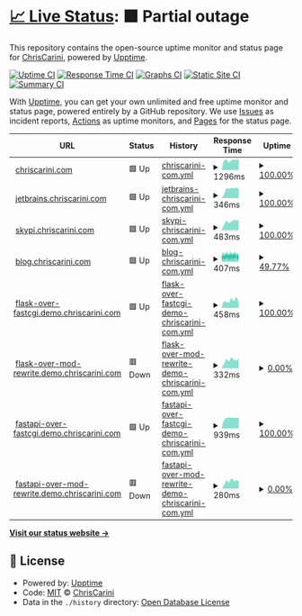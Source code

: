# [📈 Live Status](https://ChrisCarini.github.io/upptime): <!--live status--> **🟧 Partial outage**

This repository contains the open-source uptime monitor and status page for [ChrisCarini](https://ChrisCarini.github.io/upptime), powered by [Upptime](https://github.com/upptime/upptime).

[![Uptime CI](https://github.com/koj-co/upptime/workflows/Uptime%20CI/badge.svg)](https://github.com/koj-co/upptime/actions?query=workflow%3A%22Uptime+CI%22)
[![Response Time CI](https://github.com/koj-co/upptime/workflows/Response%20Time%20CI/badge.svg)](https://github.com/koj-co/upptime/actions?query=workflow%3A%22Response+Time+CI%22)
[![Graphs CI](https://github.com/koj-co/upptime/workflows/Graphs%20CI/badge.svg)](https://github.com/koj-co/upptime/actions?query=workflow%3A%22Graphs+CI%22)
[![Static Site CI](https://github.com/koj-co/upptime/workflows/Static%20Site%20CI/badge.svg)](https://github.com/koj-co/upptime/actions?query=workflow%3A%22Static+Site+CI%22)
[![Summary CI](https://github.com/koj-co/upptime/workflows/Summary%20CI/badge.svg)](https://github.com/koj-co/upptime/actions?query=workflow%3A%22Summary+CI%22)

With [Upptime](https://upptime.js.org), you can get your own unlimited and free uptime monitor and status page, powered entirely by a GitHub repository. We use [Issues](https://github.com/ChrisCarini/upptime/issues) as incident reports, [Actions](https://github.com/ChrisCarini/upptime/actions) as uptime monitors, and [Pages](https://ChrisCarini.github.io/upptime) for the status page.

<!--start: status pages-->
<!-- This summary is generated by Upptime (https://github.com/upptime/upptime) -->
<!-- Do not edit this manually, your changes will be overwritten -->
<!-- prettier-ignore -->
| URL | Status | History | Response Time | Uptime |
| --- | ------ | ------- | ------------- | ------ |
| <img alt="" src="https://icons.duckduckgo.com/ip3/chriscarini.com.ico" height="13"> [chriscarini.com](https://chriscarini.com) | 🟩 Up | [chriscarini-com.yml](https://github.com/ChrisCarini/upptime/commits/HEAD/history/chriscarini-com.yml) | <details><summary><img alt="Response time graph" src="./graphs/chriscarini-com/response-time-week.png" height="20"> 1296ms</summary><br><a href="https://ChrisCarini.github.io/upptime/history/chriscarini-com"><img alt="Response time 1571" src="https://img.shields.io/endpoint?url=https%3A%2F%2Fraw.githubusercontent.com%2FChrisCarini%2Fupptime%2FHEAD%2Fapi%2Fchriscarini-com%2Fresponse-time.json"></a><br><a href="https://ChrisCarini.github.io/upptime/history/chriscarini-com"><img alt="24-hour response time 830" src="https://img.shields.io/endpoint?url=https%3A%2F%2Fraw.githubusercontent.com%2FChrisCarini%2Fupptime%2FHEAD%2Fapi%2Fchriscarini-com%2Fresponse-time-day.json"></a><br><a href="https://ChrisCarini.github.io/upptime/history/chriscarini-com"><img alt="7-day response time 1296" src="https://img.shields.io/endpoint?url=https%3A%2F%2Fraw.githubusercontent.com%2FChrisCarini%2Fupptime%2FHEAD%2Fapi%2Fchriscarini-com%2Fresponse-time-week.json"></a><br><a href="https://ChrisCarini.github.io/upptime/history/chriscarini-com"><img alt="30-day response time 1476" src="https://img.shields.io/endpoint?url=https%3A%2F%2Fraw.githubusercontent.com%2FChrisCarini%2Fupptime%2FHEAD%2Fapi%2Fchriscarini-com%2Fresponse-time-month.json"></a><br><a href="https://ChrisCarini.github.io/upptime/history/chriscarini-com"><img alt="1-year response time 1554" src="https://img.shields.io/endpoint?url=https%3A%2F%2Fraw.githubusercontent.com%2FChrisCarini%2Fupptime%2FHEAD%2Fapi%2Fchriscarini-com%2Fresponse-time-year.json"></a></details> | <details><summary><a href="https://ChrisCarini.github.io/upptime/history/chriscarini-com">100.00%</a></summary><a href="https://ChrisCarini.github.io/upptime/history/chriscarini-com"><img alt="All-time uptime 98.06%" src="https://img.shields.io/endpoint?url=https%3A%2F%2Fraw.githubusercontent.com%2FChrisCarini%2Fupptime%2FHEAD%2Fapi%2Fchriscarini-com%2Fuptime.json"></a><br><a href="https://ChrisCarini.github.io/upptime/history/chriscarini-com"><img alt="24-hour uptime 100.00%" src="https://img.shields.io/endpoint?url=https%3A%2F%2Fraw.githubusercontent.com%2FChrisCarini%2Fupptime%2FHEAD%2Fapi%2Fchriscarini-com%2Fuptime-day.json"></a><br><a href="https://ChrisCarini.github.io/upptime/history/chriscarini-com"><img alt="7-day uptime 100.00%" src="https://img.shields.io/endpoint?url=https%3A%2F%2Fraw.githubusercontent.com%2FChrisCarini%2Fupptime%2FHEAD%2Fapi%2Fchriscarini-com%2Fuptime-week.json"></a><br><a href="https://ChrisCarini.github.io/upptime/history/chriscarini-com"><img alt="30-day uptime 99.79%" src="https://img.shields.io/endpoint?url=https%3A%2F%2Fraw.githubusercontent.com%2FChrisCarini%2Fupptime%2FHEAD%2Fapi%2Fchriscarini-com%2Fuptime-month.json"></a><br><a href="https://ChrisCarini.github.io/upptime/history/chriscarini-com"><img alt="1-year uptime 99.88%" src="https://img.shields.io/endpoint?url=https%3A%2F%2Fraw.githubusercontent.com%2FChrisCarini%2Fupptime%2FHEAD%2Fapi%2Fchriscarini-com%2Fuptime-year.json"></a></details>
| <img alt="" src="https://icons.duckduckgo.com/ip3/jetbrains.chriscarini.com.ico" height="13"> [jetbrains.chriscarini.com](https://jetbrains.chriscarini.com) | 🟩 Up | [jetbrains-chriscarini-com.yml](https://github.com/ChrisCarini/upptime/commits/HEAD/history/jetbrains-chriscarini-com.yml) | <details><summary><img alt="Response time graph" src="./graphs/jetbrains-chriscarini-com/response-time-week.png" height="20"> 346ms</summary><br><a href="https://ChrisCarini.github.io/upptime/history/jetbrains-chriscarini-com"><img alt="Response time 285" src="https://img.shields.io/endpoint?url=https%3A%2F%2Fraw.githubusercontent.com%2FChrisCarini%2Fupptime%2FHEAD%2Fapi%2Fjetbrains-chriscarini-com%2Fresponse-time.json"></a><br><a href="https://ChrisCarini.github.io/upptime/history/jetbrains-chriscarini-com"><img alt="24-hour response time 351" src="https://img.shields.io/endpoint?url=https%3A%2F%2Fraw.githubusercontent.com%2FChrisCarini%2Fupptime%2FHEAD%2Fapi%2Fjetbrains-chriscarini-com%2Fresponse-time-day.json"></a><br><a href="https://ChrisCarini.github.io/upptime/history/jetbrains-chriscarini-com"><img alt="7-day response time 346" src="https://img.shields.io/endpoint?url=https%3A%2F%2Fraw.githubusercontent.com%2FChrisCarini%2Fupptime%2FHEAD%2Fapi%2Fjetbrains-chriscarini-com%2Fresponse-time-week.json"></a><br><a href="https://ChrisCarini.github.io/upptime/history/jetbrains-chriscarini-com"><img alt="30-day response time 310" src="https://img.shields.io/endpoint?url=https%3A%2F%2Fraw.githubusercontent.com%2FChrisCarini%2Fupptime%2FHEAD%2Fapi%2Fjetbrains-chriscarini-com%2Fresponse-time-month.json"></a><br><a href="https://ChrisCarini.github.io/upptime/history/jetbrains-chriscarini-com"><img alt="1-year response time 277" src="https://img.shields.io/endpoint?url=https%3A%2F%2Fraw.githubusercontent.com%2FChrisCarini%2Fupptime%2FHEAD%2Fapi%2Fjetbrains-chriscarini-com%2Fresponse-time-year.json"></a></details> | <details><summary><a href="https://ChrisCarini.github.io/upptime/history/jetbrains-chriscarini-com">100.00%</a></summary><a href="https://ChrisCarini.github.io/upptime/history/jetbrains-chriscarini-com"><img alt="All-time uptime 96.69%" src="https://img.shields.io/endpoint?url=https%3A%2F%2Fraw.githubusercontent.com%2FChrisCarini%2Fupptime%2FHEAD%2Fapi%2Fjetbrains-chriscarini-com%2Fuptime.json"></a><br><a href="https://ChrisCarini.github.io/upptime/history/jetbrains-chriscarini-com"><img alt="24-hour uptime 100.00%" src="https://img.shields.io/endpoint?url=https%3A%2F%2Fraw.githubusercontent.com%2FChrisCarini%2Fupptime%2FHEAD%2Fapi%2Fjetbrains-chriscarini-com%2Fuptime-day.json"></a><br><a href="https://ChrisCarini.github.io/upptime/history/jetbrains-chriscarini-com"><img alt="7-day uptime 100.00%" src="https://img.shields.io/endpoint?url=https%3A%2F%2Fraw.githubusercontent.com%2FChrisCarini%2Fupptime%2FHEAD%2Fapi%2Fjetbrains-chriscarini-com%2Fuptime-week.json"></a><br><a href="https://ChrisCarini.github.io/upptime/history/jetbrains-chriscarini-com"><img alt="30-day uptime 99.79%" src="https://img.shields.io/endpoint?url=https%3A%2F%2Fraw.githubusercontent.com%2FChrisCarini%2Fupptime%2FHEAD%2Fapi%2Fjetbrains-chriscarini-com%2Fuptime-month.json"></a><br><a href="https://ChrisCarini.github.io/upptime/history/jetbrains-chriscarini-com"><img alt="1-year uptime 99.93%" src="https://img.shields.io/endpoint?url=https%3A%2F%2Fraw.githubusercontent.com%2FChrisCarini%2Fupptime%2FHEAD%2Fapi%2Fjetbrains-chriscarini-com%2Fuptime-year.json"></a></details>
| <img alt="" src="https://icons.duckduckgo.com/ip3/skypi.chriscarini.com.ico" height="13"> [skypi.chriscarini.com](https://skypi.chriscarini.com) | 🟩 Up | [skypi-chriscarini-com.yml](https://github.com/ChrisCarini/upptime/commits/HEAD/history/skypi-chriscarini-com.yml) | <details><summary><img alt="Response time graph" src="./graphs/skypi-chriscarini-com/response-time-week.png" height="20"> 483ms</summary><br><a href="https://ChrisCarini.github.io/upptime/history/skypi-chriscarini-com"><img alt="Response time 393" src="https://img.shields.io/endpoint?url=https%3A%2F%2Fraw.githubusercontent.com%2FChrisCarini%2Fupptime%2FHEAD%2Fapi%2Fskypi-chriscarini-com%2Fresponse-time.json"></a><br><a href="https://ChrisCarini.github.io/upptime/history/skypi-chriscarini-com"><img alt="24-hour response time 476" src="https://img.shields.io/endpoint?url=https%3A%2F%2Fraw.githubusercontent.com%2FChrisCarini%2Fupptime%2FHEAD%2Fapi%2Fskypi-chriscarini-com%2Fresponse-time-day.json"></a><br><a href="https://ChrisCarini.github.io/upptime/history/skypi-chriscarini-com"><img alt="7-day response time 483" src="https://img.shields.io/endpoint?url=https%3A%2F%2Fraw.githubusercontent.com%2FChrisCarini%2Fupptime%2FHEAD%2Fapi%2Fskypi-chriscarini-com%2Fresponse-time-week.json"></a><br><a href="https://ChrisCarini.github.io/upptime/history/skypi-chriscarini-com"><img alt="30-day response time 556" src="https://img.shields.io/endpoint?url=https%3A%2F%2Fraw.githubusercontent.com%2FChrisCarini%2Fupptime%2FHEAD%2Fapi%2Fskypi-chriscarini-com%2Fresponse-time-month.json"></a><br><a href="https://ChrisCarini.github.io/upptime/history/skypi-chriscarini-com"><img alt="1-year response time 385" src="https://img.shields.io/endpoint?url=https%3A%2F%2Fraw.githubusercontent.com%2FChrisCarini%2Fupptime%2FHEAD%2Fapi%2Fskypi-chriscarini-com%2Fresponse-time-year.json"></a></details> | <details><summary><a href="https://ChrisCarini.github.io/upptime/history/skypi-chriscarini-com">100.00%</a></summary><a href="https://ChrisCarini.github.io/upptime/history/skypi-chriscarini-com"><img alt="All-time uptime 98.30%" src="https://img.shields.io/endpoint?url=https%3A%2F%2Fraw.githubusercontent.com%2FChrisCarini%2Fupptime%2FHEAD%2Fapi%2Fskypi-chriscarini-com%2Fuptime.json"></a><br><a href="https://ChrisCarini.github.io/upptime/history/skypi-chriscarini-com"><img alt="24-hour uptime 100.00%" src="https://img.shields.io/endpoint?url=https%3A%2F%2Fraw.githubusercontent.com%2FChrisCarini%2Fupptime%2FHEAD%2Fapi%2Fskypi-chriscarini-com%2Fuptime-day.json"></a><br><a href="https://ChrisCarini.github.io/upptime/history/skypi-chriscarini-com"><img alt="7-day uptime 100.00%" src="https://img.shields.io/endpoint?url=https%3A%2F%2Fraw.githubusercontent.com%2FChrisCarini%2Fupptime%2FHEAD%2Fapi%2Fskypi-chriscarini-com%2Fuptime-week.json"></a><br><a href="https://ChrisCarini.github.io/upptime/history/skypi-chriscarini-com"><img alt="30-day uptime 99.79%" src="https://img.shields.io/endpoint?url=https%3A%2F%2Fraw.githubusercontent.com%2FChrisCarini%2Fupptime%2FHEAD%2Fapi%2Fskypi-chriscarini-com%2Fuptime-month.json"></a><br><a href="https://ChrisCarini.github.io/upptime/history/skypi-chriscarini-com"><img alt="1-year uptime 99.76%" src="https://img.shields.io/endpoint?url=https%3A%2F%2Fraw.githubusercontent.com%2FChrisCarini%2Fupptime%2FHEAD%2Fapi%2Fskypi-chriscarini-com%2Fuptime-year.json"></a></details>
| <img alt="" src="https://icons.duckduckgo.com/ip3/blog.chriscarini.com.ico" height="13"> [blog.chriscarini.com](https://blog.chriscarini.com) | 🟩 Up | [blog-chriscarini-com.yml](https://github.com/ChrisCarini/upptime/commits/HEAD/history/blog-chriscarini-com.yml) | <details><summary><img alt="Response time graph" src="./graphs/blog-chriscarini-com/response-time-week.png" height="20"> 407ms</summary><br><a href="https://ChrisCarini.github.io/upptime/history/blog-chriscarini-com"><img alt="Response time 374" src="https://img.shields.io/endpoint?url=https%3A%2F%2Fraw.githubusercontent.com%2FChrisCarini%2Fupptime%2FHEAD%2Fapi%2Fblog-chriscarini-com%2Fresponse-time.json"></a><br><a href="https://ChrisCarini.github.io/upptime/history/blog-chriscarini-com"><img alt="24-hour response time 413" src="https://img.shields.io/endpoint?url=https%3A%2F%2Fraw.githubusercontent.com%2FChrisCarini%2Fupptime%2FHEAD%2Fapi%2Fblog-chriscarini-com%2Fresponse-time-day.json"></a><br><a href="https://ChrisCarini.github.io/upptime/history/blog-chriscarini-com"><img alt="7-day response time 407" src="https://img.shields.io/endpoint?url=https%3A%2F%2Fraw.githubusercontent.com%2FChrisCarini%2Fupptime%2FHEAD%2Fapi%2Fblog-chriscarini-com%2Fresponse-time-week.json"></a><br><a href="https://ChrisCarini.github.io/upptime/history/blog-chriscarini-com"><img alt="30-day response time 394" src="https://img.shields.io/endpoint?url=https%3A%2F%2Fraw.githubusercontent.com%2FChrisCarini%2Fupptime%2FHEAD%2Fapi%2Fblog-chriscarini-com%2Fresponse-time-month.json"></a><br><a href="https://ChrisCarini.github.io/upptime/history/blog-chriscarini-com"><img alt="1-year response time 381" src="https://img.shields.io/endpoint?url=https%3A%2F%2Fraw.githubusercontent.com%2FChrisCarini%2Fupptime%2FHEAD%2Fapi%2Fblog-chriscarini-com%2Fresponse-time-year.json"></a></details> | <details><summary><a href="https://ChrisCarini.github.io/upptime/history/blog-chriscarini-com">49.77%</a></summary><a href="https://ChrisCarini.github.io/upptime/history/blog-chriscarini-com"><img alt="All-time uptime 99.76%" src="https://img.shields.io/endpoint?url=https%3A%2F%2Fraw.githubusercontent.com%2FChrisCarini%2Fupptime%2FHEAD%2Fapi%2Fblog-chriscarini-com%2Fuptime.json"></a><br><a href="https://ChrisCarini.github.io/upptime/history/blog-chriscarini-com"><img alt="24-hour uptime 59.46%" src="https://img.shields.io/endpoint?url=https%3A%2F%2Fraw.githubusercontent.com%2FChrisCarini%2Fupptime%2FHEAD%2Fapi%2Fblog-chriscarini-com%2Fuptime-day.json"></a><br><a href="https://ChrisCarini.github.io/upptime/history/blog-chriscarini-com"><img alt="7-day uptime 49.77%" src="https://img.shields.io/endpoint?url=https%3A%2F%2Fraw.githubusercontent.com%2FChrisCarini%2Fupptime%2FHEAD%2Fapi%2Fblog-chriscarini-com%2Fuptime-week.json"></a><br><a href="https://ChrisCarini.github.io/upptime/history/blog-chriscarini-com"><img alt="30-day uptime 88.09%" src="https://img.shields.io/endpoint?url=https%3A%2F%2Fraw.githubusercontent.com%2FChrisCarini%2Fupptime%2FHEAD%2Fapi%2Fblog-chriscarini-com%2Fuptime-month.json"></a><br><a href="https://ChrisCarini.github.io/upptime/history/blog-chriscarini-com"><img alt="1-year uptime 99.01%" src="https://img.shields.io/endpoint?url=https%3A%2F%2Fraw.githubusercontent.com%2FChrisCarini%2Fupptime%2FHEAD%2Fapi%2Fblog-chriscarini-com%2Fuptime-year.json"></a></details>
| <img alt="" src="https://icons.duckduckgo.com/ip3/flask-over-fastcgi.demo.chriscarini.com.ico" height="13"> [flask-over-fastcgi.demo.chriscarini.com](https://flask-over-fastcgi.demo.chriscarini.com) | 🟩 Up | [flask-over-fastcgi-demo-chriscarini-com.yml](https://github.com/ChrisCarini/upptime/commits/HEAD/history/flask-over-fastcgi-demo-chriscarini-com.yml) | <details><summary><img alt="Response time graph" src="./graphs/flask-over-fastcgi-demo-chriscarini-com/response-time-week.png" height="20"> 458ms</summary><br><a href="https://ChrisCarini.github.io/upptime/history/flask-over-fastcgi-demo-chriscarini-com"><img alt="Response time 472" src="https://img.shields.io/endpoint?url=https%3A%2F%2Fraw.githubusercontent.com%2FChrisCarini%2Fupptime%2FHEAD%2Fapi%2Fflask-over-fastcgi-demo-chriscarini-com%2Fresponse-time.json"></a><br><a href="https://ChrisCarini.github.io/upptime/history/flask-over-fastcgi-demo-chriscarini-com"><img alt="24-hour response time 575" src="https://img.shields.io/endpoint?url=https%3A%2F%2Fraw.githubusercontent.com%2FChrisCarini%2Fupptime%2FHEAD%2Fapi%2Fflask-over-fastcgi-demo-chriscarini-com%2Fresponse-time-day.json"></a><br><a href="https://ChrisCarini.github.io/upptime/history/flask-over-fastcgi-demo-chriscarini-com"><img alt="7-day response time 458" src="https://img.shields.io/endpoint?url=https%3A%2F%2Fraw.githubusercontent.com%2FChrisCarini%2Fupptime%2FHEAD%2Fapi%2Fflask-over-fastcgi-demo-chriscarini-com%2Fresponse-time-week.json"></a><br><a href="https://ChrisCarini.github.io/upptime/history/flask-over-fastcgi-demo-chriscarini-com"><img alt="30-day response time 471" src="https://img.shields.io/endpoint?url=https%3A%2F%2Fraw.githubusercontent.com%2FChrisCarini%2Fupptime%2FHEAD%2Fapi%2Fflask-over-fastcgi-demo-chriscarini-com%2Fresponse-time-month.json"></a><br><a href="https://ChrisCarini.github.io/upptime/history/flask-over-fastcgi-demo-chriscarini-com"><img alt="1-year response time 472" src="https://img.shields.io/endpoint?url=https%3A%2F%2Fraw.githubusercontent.com%2FChrisCarini%2Fupptime%2FHEAD%2Fapi%2Fflask-over-fastcgi-demo-chriscarini-com%2Fresponse-time-year.json"></a></details> | <details><summary><a href="https://ChrisCarini.github.io/upptime/history/flask-over-fastcgi-demo-chriscarini-com">100.00%</a></summary><a href="https://ChrisCarini.github.io/upptime/history/flask-over-fastcgi-demo-chriscarini-com"><img alt="All-time uptime 99.94%" src="https://img.shields.io/endpoint?url=https%3A%2F%2Fraw.githubusercontent.com%2FChrisCarini%2Fupptime%2FHEAD%2Fapi%2Fflask-over-fastcgi-demo-chriscarini-com%2Fuptime.json"></a><br><a href="https://ChrisCarini.github.io/upptime/history/flask-over-fastcgi-demo-chriscarini-com"><img alt="24-hour uptime 100.00%" src="https://img.shields.io/endpoint?url=https%3A%2F%2Fraw.githubusercontent.com%2FChrisCarini%2Fupptime%2FHEAD%2Fapi%2Fflask-over-fastcgi-demo-chriscarini-com%2Fuptime-day.json"></a><br><a href="https://ChrisCarini.github.io/upptime/history/flask-over-fastcgi-demo-chriscarini-com"><img alt="7-day uptime 100.00%" src="https://img.shields.io/endpoint?url=https%3A%2F%2Fraw.githubusercontent.com%2FChrisCarini%2Fupptime%2FHEAD%2Fapi%2Fflask-over-fastcgi-demo-chriscarini-com%2Fuptime-week.json"></a><br><a href="https://ChrisCarini.github.io/upptime/history/flask-over-fastcgi-demo-chriscarini-com"><img alt="30-day uptime 99.80%" src="https://img.shields.io/endpoint?url=https%3A%2F%2Fraw.githubusercontent.com%2FChrisCarini%2Fupptime%2FHEAD%2Fapi%2Fflask-over-fastcgi-demo-chriscarini-com%2Fuptime-month.json"></a><br><a href="https://ChrisCarini.github.io/upptime/history/flask-over-fastcgi-demo-chriscarini-com"><img alt="1-year uptime 99.94%" src="https://img.shields.io/endpoint?url=https%3A%2F%2Fraw.githubusercontent.com%2FChrisCarini%2Fupptime%2FHEAD%2Fapi%2Fflask-over-fastcgi-demo-chriscarini-com%2Fuptime-year.json"></a></details>
| <img alt="" src="https://icons.duckduckgo.com/ip3/flask-over-mod-rewrite.demo.chriscarini.com.ico" height="13"> [flask-over-mod-rewrite.demo.chriscarini.com](https://flask-over-mod-rewrite.demo.chriscarini.com) | 🟥 Down | [flask-over-mod-rewrite-demo-chriscarini-com.yml](https://github.com/ChrisCarini/upptime/commits/HEAD/history/flask-over-mod-rewrite-demo-chriscarini-com.yml) | <details><summary><img alt="Response time graph" src="./graphs/flask-over-mod-rewrite-demo-chriscarini-com/response-time-week.png" height="20"> 332ms</summary><br><a href="https://ChrisCarini.github.io/upptime/history/flask-over-mod-rewrite-demo-chriscarini-com"><img alt="Response time 298" src="https://img.shields.io/endpoint?url=https%3A%2F%2Fraw.githubusercontent.com%2FChrisCarini%2Fupptime%2FHEAD%2Fapi%2Fflask-over-mod-rewrite-demo-chriscarini-com%2Fresponse-time.json"></a><br><a href="https://ChrisCarini.github.io/upptime/history/flask-over-mod-rewrite-demo-chriscarini-com"><img alt="24-hour response time 280" src="https://img.shields.io/endpoint?url=https%3A%2F%2Fraw.githubusercontent.com%2FChrisCarini%2Fupptime%2FHEAD%2Fapi%2Fflask-over-mod-rewrite-demo-chriscarini-com%2Fresponse-time-day.json"></a><br><a href="https://ChrisCarini.github.io/upptime/history/flask-over-mod-rewrite-demo-chriscarini-com"><img alt="7-day response time 332" src="https://img.shields.io/endpoint?url=https%3A%2F%2Fraw.githubusercontent.com%2FChrisCarini%2Fupptime%2FHEAD%2Fapi%2Fflask-over-mod-rewrite-demo-chriscarini-com%2Fresponse-time-week.json"></a><br><a href="https://ChrisCarini.github.io/upptime/history/flask-over-mod-rewrite-demo-chriscarini-com"><img alt="30-day response time 455" src="https://img.shields.io/endpoint?url=https%3A%2F%2Fraw.githubusercontent.com%2FChrisCarini%2Fupptime%2FHEAD%2Fapi%2Fflask-over-mod-rewrite-demo-chriscarini-com%2Fresponse-time-month.json"></a><br><a href="https://ChrisCarini.github.io/upptime/history/flask-over-mod-rewrite-demo-chriscarini-com"><img alt="1-year response time 298" src="https://img.shields.io/endpoint?url=https%3A%2F%2Fraw.githubusercontent.com%2FChrisCarini%2Fupptime%2FHEAD%2Fapi%2Fflask-over-mod-rewrite-demo-chriscarini-com%2Fresponse-time-year.json"></a></details> | <details><summary><a href="https://ChrisCarini.github.io/upptime/history/flask-over-mod-rewrite-demo-chriscarini-com">0.00%</a></summary><a href="https://ChrisCarini.github.io/upptime/history/flask-over-mod-rewrite-demo-chriscarini-com"><img alt="All-time uptime 2.28%" src="https://img.shields.io/endpoint?url=https%3A%2F%2Fraw.githubusercontent.com%2FChrisCarini%2Fupptime%2FHEAD%2Fapi%2Fflask-over-mod-rewrite-demo-chriscarini-com%2Fuptime.json"></a><br><a href="https://ChrisCarini.github.io/upptime/history/flask-over-mod-rewrite-demo-chriscarini-com"><img alt="24-hour uptime 0.00%" src="https://img.shields.io/endpoint?url=https%3A%2F%2Fraw.githubusercontent.com%2FChrisCarini%2Fupptime%2FHEAD%2Fapi%2Fflask-over-mod-rewrite-demo-chriscarini-com%2Fuptime-day.json"></a><br><a href="https://ChrisCarini.github.io/upptime/history/flask-over-mod-rewrite-demo-chriscarini-com"><img alt="7-day uptime 0.00%" src="https://img.shields.io/endpoint?url=https%3A%2F%2Fraw.githubusercontent.com%2FChrisCarini%2Fupptime%2FHEAD%2Fapi%2Fflask-over-mod-rewrite-demo-chriscarini-com%2Fuptime-week.json"></a><br><a href="https://ChrisCarini.github.io/upptime/history/flask-over-mod-rewrite-demo-chriscarini-com"><img alt="30-day uptime 0.00%" src="https://img.shields.io/endpoint?url=https%3A%2F%2Fraw.githubusercontent.com%2FChrisCarini%2Fupptime%2FHEAD%2Fapi%2Fflask-over-mod-rewrite-demo-chriscarini-com%2Fuptime-month.json"></a><br><a href="https://ChrisCarini.github.io/upptime/history/flask-over-mod-rewrite-demo-chriscarini-com"><img alt="1-year uptime 2.28%" src="https://img.shields.io/endpoint?url=https%3A%2F%2Fraw.githubusercontent.com%2FChrisCarini%2Fupptime%2FHEAD%2Fapi%2Fflask-over-mod-rewrite-demo-chriscarini-com%2Fuptime-year.json"></a></details>
| <img alt="" src="https://icons.duckduckgo.com/ip3/fastapi-over-fastcgi.demo.chriscarini.com.ico" height="13"> [fastapi-over-fastcgi.demo.chriscarini.com](https://fastapi-over-fastcgi.demo.chriscarini.com) | 🟩 Up | [fastapi-over-fastcgi-demo-chriscarini-com.yml](https://github.com/ChrisCarini/upptime/commits/HEAD/history/fastapi-over-fastcgi-demo-chriscarini-com.yml) | <details><summary><img alt="Response time graph" src="./graphs/fastapi-over-fastcgi-demo-chriscarini-com/response-time-week.png" height="20"> 939ms</summary><br><a href="https://ChrisCarini.github.io/upptime/history/fastapi-over-fastcgi-demo-chriscarini-com"><img alt="Response time 854" src="https://img.shields.io/endpoint?url=https%3A%2F%2Fraw.githubusercontent.com%2FChrisCarini%2Fupptime%2FHEAD%2Fapi%2Ffastapi-over-fastcgi-demo-chriscarini-com%2Fresponse-time.json"></a><br><a href="https://ChrisCarini.github.io/upptime/history/fastapi-over-fastcgi-demo-chriscarini-com"><img alt="24-hour response time 951" src="https://img.shields.io/endpoint?url=https%3A%2F%2Fraw.githubusercontent.com%2FChrisCarini%2Fupptime%2FHEAD%2Fapi%2Ffastapi-over-fastcgi-demo-chriscarini-com%2Fresponse-time-day.json"></a><br><a href="https://ChrisCarini.github.io/upptime/history/fastapi-over-fastcgi-demo-chriscarini-com"><img alt="7-day response time 939" src="https://img.shields.io/endpoint?url=https%3A%2F%2Fraw.githubusercontent.com%2FChrisCarini%2Fupptime%2FHEAD%2Fapi%2Ffastapi-over-fastcgi-demo-chriscarini-com%2Fresponse-time-week.json"></a><br><a href="https://ChrisCarini.github.io/upptime/history/fastapi-over-fastcgi-demo-chriscarini-com"><img alt="30-day response time 832" src="https://img.shields.io/endpoint?url=https%3A%2F%2Fraw.githubusercontent.com%2FChrisCarini%2Fupptime%2FHEAD%2Fapi%2Ffastapi-over-fastcgi-demo-chriscarini-com%2Fresponse-time-month.json"></a><br><a href="https://ChrisCarini.github.io/upptime/history/fastapi-over-fastcgi-demo-chriscarini-com"><img alt="1-year response time 854" src="https://img.shields.io/endpoint?url=https%3A%2F%2Fraw.githubusercontent.com%2FChrisCarini%2Fupptime%2FHEAD%2Fapi%2Ffastapi-over-fastcgi-demo-chriscarini-com%2Fresponse-time-year.json"></a></details> | <details><summary><a href="https://ChrisCarini.github.io/upptime/history/fastapi-over-fastcgi-demo-chriscarini-com">100.00%</a></summary><a href="https://ChrisCarini.github.io/upptime/history/fastapi-over-fastcgi-demo-chriscarini-com"><img alt="All-time uptime 99.91%" src="https://img.shields.io/endpoint?url=https%3A%2F%2Fraw.githubusercontent.com%2FChrisCarini%2Fupptime%2FHEAD%2Fapi%2Ffastapi-over-fastcgi-demo-chriscarini-com%2Fuptime.json"></a><br><a href="https://ChrisCarini.github.io/upptime/history/fastapi-over-fastcgi-demo-chriscarini-com"><img alt="24-hour uptime 100.00%" src="https://img.shields.io/endpoint?url=https%3A%2F%2Fraw.githubusercontent.com%2FChrisCarini%2Fupptime%2FHEAD%2Fapi%2Ffastapi-over-fastcgi-demo-chriscarini-com%2Fuptime-day.json"></a><br><a href="https://ChrisCarini.github.io/upptime/history/fastapi-over-fastcgi-demo-chriscarini-com"><img alt="7-day uptime 100.00%" src="https://img.shields.io/endpoint?url=https%3A%2F%2Fraw.githubusercontent.com%2FChrisCarini%2Fupptime%2FHEAD%2Fapi%2Ffastapi-over-fastcgi-demo-chriscarini-com%2Fuptime-week.json"></a><br><a href="https://ChrisCarini.github.io/upptime/history/fastapi-over-fastcgi-demo-chriscarini-com"><img alt="30-day uptime 99.73%" src="https://img.shields.io/endpoint?url=https%3A%2F%2Fraw.githubusercontent.com%2FChrisCarini%2Fupptime%2FHEAD%2Fapi%2Ffastapi-over-fastcgi-demo-chriscarini-com%2Fuptime-month.json"></a><br><a href="https://ChrisCarini.github.io/upptime/history/fastapi-over-fastcgi-demo-chriscarini-com"><img alt="1-year uptime 99.91%" src="https://img.shields.io/endpoint?url=https%3A%2F%2Fraw.githubusercontent.com%2FChrisCarini%2Fupptime%2FHEAD%2Fapi%2Ffastapi-over-fastcgi-demo-chriscarini-com%2Fuptime-year.json"></a></details>
| <img alt="" src="https://icons.duckduckgo.com/ip3/fastapi-over-mod-rewrite.demo.chriscarini.com.ico" height="13"> [fastapi-over-mod-rewrite.demo.chriscarini.com](https://fastapi-over-mod-rewrite.demo.chriscarini.com) | 🟥 Down | [fastapi-over-mod-rewrite-demo-chriscarini-com.yml](https://github.com/ChrisCarini/upptime/commits/HEAD/history/fastapi-over-mod-rewrite-demo-chriscarini-com.yml) | <details><summary><img alt="Response time graph" src="./graphs/fastapi-over-mod-rewrite-demo-chriscarini-com/response-time-week.png" height="20"> 280ms</summary><br><a href="https://ChrisCarini.github.io/upptime/history/fastapi-over-mod-rewrite-demo-chriscarini-com"><img alt="Response time 260" src="https://img.shields.io/endpoint?url=https%3A%2F%2Fraw.githubusercontent.com%2FChrisCarini%2Fupptime%2FHEAD%2Fapi%2Ffastapi-over-mod-rewrite-demo-chriscarini-com%2Fresponse-time.json"></a><br><a href="https://ChrisCarini.github.io/upptime/history/fastapi-over-mod-rewrite-demo-chriscarini-com"><img alt="24-hour response time 278" src="https://img.shields.io/endpoint?url=https%3A%2F%2Fraw.githubusercontent.com%2FChrisCarini%2Fupptime%2FHEAD%2Fapi%2Ffastapi-over-mod-rewrite-demo-chriscarini-com%2Fresponse-time-day.json"></a><br><a href="https://ChrisCarini.github.io/upptime/history/fastapi-over-mod-rewrite-demo-chriscarini-com"><img alt="7-day response time 280" src="https://img.shields.io/endpoint?url=https%3A%2F%2Fraw.githubusercontent.com%2FChrisCarini%2Fupptime%2FHEAD%2Fapi%2Ffastapi-over-mod-rewrite-demo-chriscarini-com%2Fresponse-time-week.json"></a><br><a href="https://ChrisCarini.github.io/upptime/history/fastapi-over-mod-rewrite-demo-chriscarini-com"><img alt="30-day response time 262" src="https://img.shields.io/endpoint?url=https%3A%2F%2Fraw.githubusercontent.com%2FChrisCarini%2Fupptime%2FHEAD%2Fapi%2Ffastapi-over-mod-rewrite-demo-chriscarini-com%2Fresponse-time-month.json"></a><br><a href="https://ChrisCarini.github.io/upptime/history/fastapi-over-mod-rewrite-demo-chriscarini-com"><img alt="1-year response time 260" src="https://img.shields.io/endpoint?url=https%3A%2F%2Fraw.githubusercontent.com%2FChrisCarini%2Fupptime%2FHEAD%2Fapi%2Ffastapi-over-mod-rewrite-demo-chriscarini-com%2Fresponse-time-year.json"></a></details> | <details><summary><a href="https://ChrisCarini.github.io/upptime/history/fastapi-over-mod-rewrite-demo-chriscarini-com">0.00%</a></summary><a href="https://ChrisCarini.github.io/upptime/history/fastapi-over-mod-rewrite-demo-chriscarini-com"><img alt="All-time uptime 2.28%" src="https://img.shields.io/endpoint?url=https%3A%2F%2Fraw.githubusercontent.com%2FChrisCarini%2Fupptime%2FHEAD%2Fapi%2Ffastapi-over-mod-rewrite-demo-chriscarini-com%2Fuptime.json"></a><br><a href="https://ChrisCarini.github.io/upptime/history/fastapi-over-mod-rewrite-demo-chriscarini-com"><img alt="24-hour uptime 0.00%" src="https://img.shields.io/endpoint?url=https%3A%2F%2Fraw.githubusercontent.com%2FChrisCarini%2Fupptime%2FHEAD%2Fapi%2Ffastapi-over-mod-rewrite-demo-chriscarini-com%2Fuptime-day.json"></a><br><a href="https://ChrisCarini.github.io/upptime/history/fastapi-over-mod-rewrite-demo-chriscarini-com"><img alt="7-day uptime 0.00%" src="https://img.shields.io/endpoint?url=https%3A%2F%2Fraw.githubusercontent.com%2FChrisCarini%2Fupptime%2FHEAD%2Fapi%2Ffastapi-over-mod-rewrite-demo-chriscarini-com%2Fuptime-week.json"></a><br><a href="https://ChrisCarini.github.io/upptime/history/fastapi-over-mod-rewrite-demo-chriscarini-com"><img alt="30-day uptime 0.00%" src="https://img.shields.io/endpoint?url=https%3A%2F%2Fraw.githubusercontent.com%2FChrisCarini%2Fupptime%2FHEAD%2Fapi%2Ffastapi-over-mod-rewrite-demo-chriscarini-com%2Fuptime-month.json"></a><br><a href="https://ChrisCarini.github.io/upptime/history/fastapi-over-mod-rewrite-demo-chriscarini-com"><img alt="1-year uptime 2.28%" src="https://img.shields.io/endpoint?url=https%3A%2F%2Fraw.githubusercontent.com%2FChrisCarini%2Fupptime%2FHEAD%2Fapi%2Ffastapi-over-mod-rewrite-demo-chriscarini-com%2Fuptime-year.json"></a></details>

<!--end: status pages-->

[**Visit our status website →**](https://ChrisCarini.github.io/upptime)

## 📄 License

- Powered by: [Upptime](https://github.com/upptime/upptime)
- Code: [MIT](./LICENSE) © [ChrisCarini](https://ChrisCarini.github.io/upptime)
- Data in the `./history` directory: [Open Database License](https://opendatacommons.org/licenses/odbl/1-0/)
